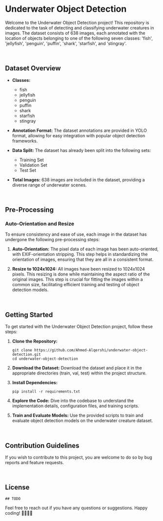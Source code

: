 # Underwater Object Detection

Welcome to the Underwater Object Detection project! This repository is dedicated to the task of detecting and classifying underwater creatures in images. The dataset consists of 638 images, each annotated with the location of objects belonging to one of the following seven classes: 'fish', 'jellyfish', 'penguin', 'puffin', 'shark', 'starfish', and 'stingray'.

&nbsp;

## Dataset Overview

- **Classes:**
  - fish
  - jellyfish
  - penguin
  - puffin
  - shark
  - starfish
  - stingray

- **Annotation Format:**
  The dataset annotations are provided in YOLO format, allowing for easy integration with popular object detection frameworks.

- **Data Split:**
  The dataset has already been split into the following sets:
  - Training Set
  - Validation Set
  - Test Set

- **Total Images:**
  638 images are included in the dataset, providing a diverse range of underwater scenes.

&nbsp;
## Pre-Processing

### Auto-Orientation and Resize

To ensure consistency and ease of use, each image in the dataset has undergone the following pre-processing steps:

1. **Auto-Orientation:**
   The pixel data of each image has been auto-oriented, with EXIF-orientation stripping. This step helps in standardizing the orientation of images, ensuring that they are all in a consistent format.

2. **Resize to 1024x1024:**
   All images have been resized to 1024x1024 pixels. This resizing is done while maintaining the aspect ratio of the original images. This step is crucial for fitting the images within a common size, facilitating efficient training and testing of object detection models.

&nbsp;
## Getting Started

To get started with the Underwater Object Detection project, follow these steps:

1. **Clone the Repository:**
    ```
    git clone https://github.com/Ahmed-Alqershi/underwater-object-detection.git
    cd underwater-object-detection
    ```
2. **Download the Dataset:**
Download the dataset and place it in the appropriate directories (train, val, test) within the project structure.

3. **Install Dependencies:**
    ```
    pip install -r requirements.txt
    ```

4. **Explore the Code:**
Dive into the codebase to understand the implementation details, configuration files, and training scripts.

5. **Train and Evaluate Models:**
Use the provided scripts to train and evaluate object detection models on the underwater creature dataset.

&nbsp;
## Contribution Guidelines
If you wish to contribute to this project, you are welcome to do so by bug reports and feature requests.

&nbsp;
## License

`## TODO`

Feel free to reach out if you have any questions or suggestions. Happy coding! 🌊🐠🦑🦈

